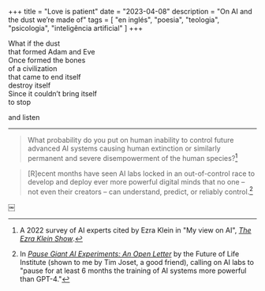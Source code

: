 +++
title = "Love is patient"
date = "2023-04-08"
description = "On AI and the dust we’re made of"
tags = [
    "en inglés", "poesia", "teologia", "psicologia", "inteligência artificial"
]
+++

What if the dust  
that formed Adam and Eve  
Once formed the bones  
of a civilization  
that came to end itself  
destroy itself  
Since it couldn’t bring itself  
to stop  

and listen

__________

>What probability do you put on human inability to control future advanced AI systems causing human extinction or similarly permanent and severe disempowerment of the human species?[^1]

>[R]ecent months have seen AI labs locked in an out-of-control race to develop and deploy ever more powerful digital minds that no one – not even their creators – can understand, predict, or reliably control.[^2]

￼
[^1]: A 2022 survey of AI experts cited by Ezra Klein in "My view on AI", [_The Ezra Klein Show_](https://pca.st/episode/c631ce08-07fd-4c3a-a0d9-44d60e764fd5).
[^2]: In [_Pause Giant AI Experiments: An Open Letter_](https://futureoflife.org/open-letter/pause-giant-ai-experiments/) by the Future of Life Institute (shown to me by Tim Joset, a good friend), calling on AI labs to "pause for at least 6 months the training of AI systems more powerful than GPT-4."
